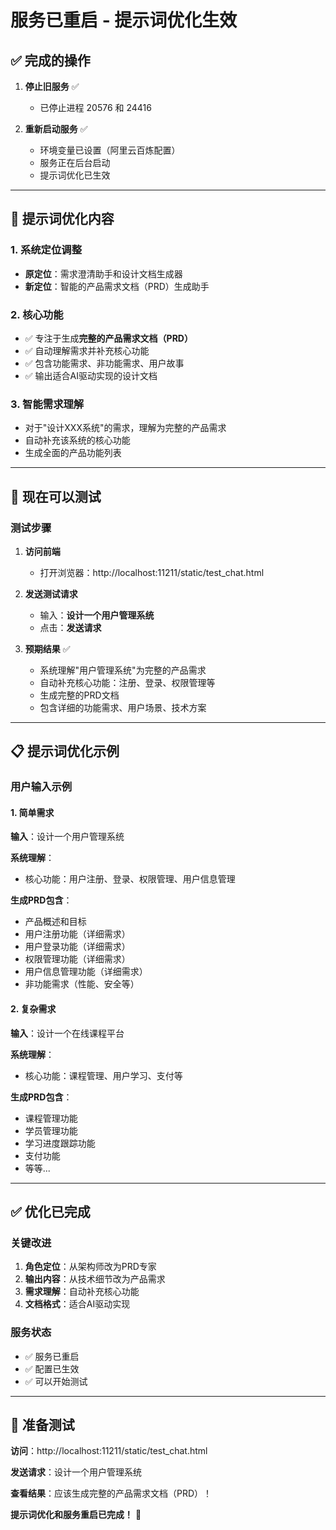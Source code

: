 # 服务已重启 - 提示词优化生效

## ✅ 完成的操作

1. **停止旧服务** ✅
   - 已停止进程 20576 和 24416

2. **重新启动服务** ✅
   - 环境变量已设置（阿里云百炼配置）
   - 服务正在后台启动
   - 提示词优化已生效

---

## 🎯 提示词优化内容

### 1. 系统定位调整
- **原定位**：需求澄清助手和设计文档生成器
- **新定位**：智能的产品需求文档（PRD）生成助手

### 2. 核心功能
- ✅ 专注于生成**完整的产品需求文档（PRD）**
- ✅ 自动理解需求并补充核心功能
- ✅ 包含功能需求、非功能需求、用户故事
- ✅ 输出适合AI驱动实现的设计文档

### 3. 智能需求理解
- 对于"设计XXX系统"的需求，理解为完整的产品需求
- 自动补充该系统的核心功能
- 生成全面的产品功能列表

---

## 🧪 现在可以测试

### 测试步骤

1. **访问前端**
   - 打开浏览器：http://localhost:11211/static/test_chat.html

2. **发送测试请求**
   - 输入：**设计一个用户管理系统**
   - 点击：**发送请求**

3. **预期结果** ✅
   - 系统理解"用户管理系统"为完整的产品需求
   - 自动补充核心功能：注册、登录、权限管理等
   - 生成完整的PRD文档
   - 包含详细的功能需求、用户场景、技术方案

---

## 📋 提示词优化示例

### 用户输入示例

#### 1. 简单需求
**输入**：设计一个用户管理系统

**系统理解**：
- 核心功能：用户注册、登录、权限管理、用户信息管理

**生成PRD包含**：
- 产品概述和目标
- 用户注册功能（详细需求）
- 用户登录功能（详细需求）
- 权限管理功能（详细需求）
- 用户信息管理功能（详细需求）
- 非功能需求（性能、安全等）

#### 2. 复杂需求
**输入**：设计一个在线课程平台

**系统理解**：
- 核心功能：课程管理、用户学习、支付等

**生成PRD包含**：
- 课程管理功能
- 学员管理功能
- 学习进度跟踪功能
- 支付功能
- 等等...

---

## ✅ 优化已完成

### 关键改进
1. **角色定位**：从架构师改为PRD专家
2. **输出内容**：从技术细节改为产品需求
3. **需求理解**：自动补充核心功能
4. **文档格式**：适合AI驱动实现

### 服务状态
- ✅ 服务已重启
- ✅ 配置已生效
- ✅ 可以开始测试

---

## 🚀 准备测试

**访问**：http://localhost:11211/static/test_chat.html

**发送请求**：设计一个用户管理系统

**查看结果**：应该生成完整的产品需求文档（PRD）！

**提示词优化和服务重启已完成！** 🎉

